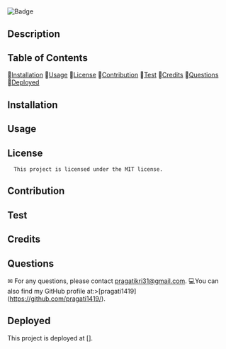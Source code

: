 # 
  ![Badge](https://img.shields.io/badge/license-MIT-blue.svg)
  
  ## Description
  
  
  ## Table of Contents
  💠[Installation](#installation)
  💠[Usage](#usage)
  💠[License](#license)
  💠[Contribution](#contribution)
  💠[Test](#test)
  💠[Credits](#credits)
  💠[Questions](#questions)
  💠[Deployed](#deployed)
  
  ## Installation
  
  
  ## Usage
  
  
  ## License
      This project is licensed under the MIT license.
  
  ## Contribution
  
  
  ## Test
  
  
  ## Credits
  
  
  ## Questions
  ✉ For any questions, please contact pragatikri31@gmail.com.
  💻You can also find my GitHub profile at:>[pragati1419] (https://github.com/pragati1419/).
  
  ## Deployed
  This project is deployed at [].